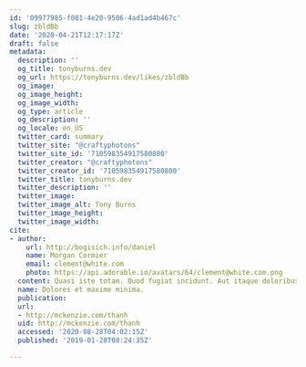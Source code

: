 ```yaml
---
id: '09977985-f081-4e20-9506-4ad1ad4b467c'
slug: zbldBb
date: '2020-04-21T12:17:17Z'
draft: false
metadata:
  description: ''
  og_title: tonyburns.dev
  og_url: https://tonyburns.dev/likes/zbldBb
  og_image: 
  og_image_height: 
  og_image_width: 
  og_type: article
  og_description: ''
  og_locale: en_US
  twitter_card: summary
  twitter_site: "@craftyphotons"
  twitter_site_id: '710598354917580800'
  twitter_creator: "@craftyphotons"
  twitter_creator_id: '710598354917580800'
  twitter_title: tonyburns.dev
  twitter_description: ''
  twitter_image: 
  twitter_image_alt: Tony Burns
  twitter_image_height: 
  twitter_image_width: 
cite:
- author:
    url: http://bogisich.info/daniel
    name: Morgan Cormier
    email: clement@white.com
    photo: https://api.adorable.io/avatars/64/clement@white.com.png
  content: Quasi iste totam. Quod fugiat incidunt. Aut itaque doloribus.
  name: Dolores et maxime minima.
  publication: 
  url:
  - http://mckenzie.com/thanh
  uid: http://mckenzie.com/thanh
  accessed: '2020-08-28T04:02:15Z'
  published: '2019-01-28T08:24:35Z'

---
```



